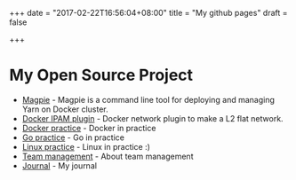 +++
date = "2017-02-22T16:56:04+08:00"
title = "My github pages"
draft = false

+++

# My Open Source Project
- [Magpie](http://github.com/rootsongjc/magpie) - Magpie is a command line tool for deploying and managing Yarn on Docker cluster.
- [Docker IPAM plugin](http://github.com/rootsongjc/docker-ipam-plugin) - Docker network plugin to make a L2 flat network.
- [Docker practice](https://rootsongjc.github.io/docker-practice/) - Docker in practice
- [Go practice](https://rootsongjc.github.io/go-practice/) - Go in practice
- [Linux practice](https://rootsongjc.github.io/linux-practice) - Linux in practice :)
- [Team management](https://rootsongjc.github.com/team-management) - About team management
- [Journal](https://rootsongjc.github.com/journal) - My journal

